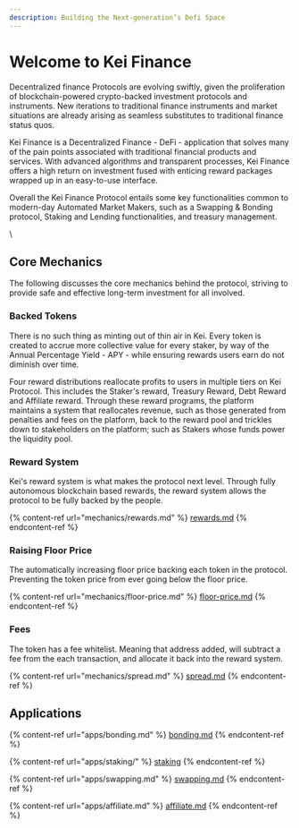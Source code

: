 ```yaml
---
description: Building the Next-generation’s Defi Space
---
```


# Welcome to Kei Finance

Decentralized finance Protocols are evolving swiftly, given the proliferation of blockchain-powered crypto-backed investment protocols and instruments. New iterations to traditional finance instruments and market situations are already arising as seamless substitutes to traditional finance status quos.

Kei Finance is a Decentralized Finance - DeFi - application that solves many of the pain points associated with traditional financial products and services. With advanced algorithms and transparent processes, Kei Finance offers a high return on investment fused with enticing reward packages wrapped up in an easy-to-use interface.&#x20;

Overall the Kei Finance Protocol entails some key functionalities common to modern-day Automated Market Makers, such as a Swapping & Bonding protocol,  Staking and Lending functionalities, and treasury management.

\


## Core Mechanics

The following discusses the core mechanics behind the protocol, striving to provide safe and effective long-term investment for all involved.

### Backed Tokens

There is no such thing as minting out of thin air in Kei. Every token is created to accrue more collective value for every staker, by way of the Annual Percentage Yield - APY - while ensuring rewards users earn do not diminish over time.

Four reward distributions reallocate profits to users in multiple tiers on Kei Protocol. This includes the Staker's reward, Treasury Reward, Debt Reward and Affiliate reward. Through these reward programs, the platform maintains a system that reallocates revenue, such as those generated from penalties and fees on the platform, back to the reward pool and trickles down to stakeholders on the platform; such as Stakers whose funds power the liquidity pool.

### &#x20;Reward System

Kei's reward system is what makes the protocol next level. Through fully autonomous blockchain based rewards, the reward system allows the protocol to be fully backed by the people.

{% content-ref url="mechanics/rewards.md" %}
[rewards.md](mechanics/rewards.md)
{% endcontent-ref %}

### Raising Floor Price

The automatically increasing floor price backing each token in the protocol. Preventing the token price from ever going below the floor price.

{% content-ref url="mechanics/floor-price.md" %}
[floor-price.md](mechanics/floor-price.md)
{% endcontent-ref %}

### Fees

The token has a fee whitelist. Meaning that address added, will subtract a fee from the each transaction, and allocate it back into the reward system.

{% content-ref url="mechanics/spread.md" %}
[spread.md](mechanics/spread.md)
{% endcontent-ref %}



## Applications

{% content-ref url="apps/bonding.md" %}
[bonding.md](apps/bonding.md)
{% endcontent-ref %}

{% content-ref url="apps/staking/" %}
[staking](apps/staking/)
{% endcontent-ref %}

{% content-ref url="apps/swapping.md" %}
[swapping.md](apps/swapping.md)
{% endcontent-ref %}

{% content-ref url="apps/affiliate.md" %}
[affiliate.md](apps/affiliate.md)
{% endcontent-ref %}
